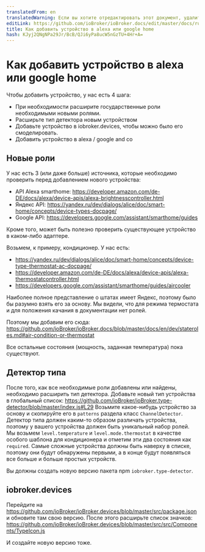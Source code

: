 ```yaml
---
translatedFrom: en
translatedWarning: Если вы хотите отредактировать этот документ, удалите поле «translationFrom», в противном случае этот документ будет снова автоматически переведен
editLink: https://github.com/ioBroker/ioBroker.docs/edit/master/docs/ru/dev/adddevice.md
title: Как добавить устройство в alexa или google home
hash: KJyj2QNgNPa29Jr/BcB/QJi6yPa8ucW5nGzTU+4Hr+A=
---
```

# Как добавить устройство в alexa или google home
Чтобы добавить устройство, у нас есть 4 шага:

- При необходимости расширите государственные роли необходимыми новыми ролями.
- Расширьте тип детектора новым устройством
- Добавьте устройство в iobroker.devices, чтобы можно было его смоделировать.
- Добавить устройство в alexa / google and co

## Новые роли
У нас есть 3 (или даже больше) источника, которые необходимо проверить перед добавлением нового устройства:

- API Alexa smarthome: https://developer.amazon.com/de-DE/docs/alexa/device-apis/alexa-brightnesscontroller.html
- Яндекс API: https://yandex.ru/dev/dialogs/alice/doc/smart-home/concepts/device-types-docpage/
- Google API: https://developers.google.com/assistant/smarthome/guides

Кроме того, может быть полезно проверить существующее устройство в каком-либо адаптере.

Возьмем, к примеру, кондиционер. У нас есть:

- https://yandex.ru/dev/dialogs/alice/doc/smart-home/concepts/device-type-thermostat-ac-docpage/
- https://developer.amazon.com/de-DE/docs/alexa/device-apis/alexa-thermostatcontroller.html
- https://developers.google.com/assistant/smarthome/guides/aircooler

Наиболее полное представление о штатах имеет Яндекс, поэтому было бы разумно взять его за основу.
Мы видели, что для режима термостата и для положения качания в документации нет ролей.

Поэтому мы добавим его сюда: https://github.com/ioBroker/ioBroker.docs/blob/master/docs/en/dev/stateroles.md#air-condition-or-thermostat

Все остальные состояния (мощность, заданная температура) пока существуют.

## Детектор типа
После того, как все необходимые роли добавлены или найдены, необходимо расширить тип детектора.
Добавьте новый тип устройства в глобальный список: https://github.com/ioBroker/ioBroker.type-detector/blob/master/index.js#L29 Возьмите какое-нибудь устройство за основу и скопируйте его в `patterns` раздела класс `ChannelDetector`.
Детектор типа должен каким-то образом различать устройства, поэтому у вашего устройства должен быть уникальный набор ролей.
Мы возьмем `level.temperature` и `level.mode.thermostat` в качестве особого шаблона для кондиционера и отметим эти два состояния как `required`.
Самые сложные устройства должны быть наверху в списке, поэтому они будут обнаружены первыми, а в конце будут появляться все больше и больше простых устройств.

Вы должны создать новую версию пакета npm `iobroker.type-detector`.

 ## iobroker.devices
Перейдите на https://github.com/ioBroker/ioBroker.devices/blob/master/src/package.json и обновите там свою версию.
После этого расширьте список значков: https://github.com/ioBroker/ioBroker.devices/blob/master/src/src/Components/TypeIcon.js

 И создайте новую версию тоже.